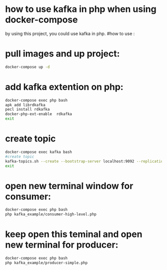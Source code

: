 # how to use kafka in php when using docker-compose
by using this project, you could use kafka in php. 
#how to use : 
# pull images and up project: 
```bash
docker-compose up -d
```
# add kafka extention on php:
```bash
docker-compose exec php bash
apk add librdkafka
pecl install rdkafka
docker-php-ext-enable  rdkafka
exit
```
# create topic 
```bash
docker-compose exec kafka bash
#create topic 
kafka-topics.sh --create --bootstrap-server localhost:9092 --replication-factor 1 --partitions 1 --topic nasser
exit 
```
# open new terminal window for consumer: 
```bash
docker-compose exec php bash 
php kafka_example/consumer-high-level.php
```
# keep open this teminal and open new terminal for producer:
```bash
docker-compose exec php bash 
php kafka_example/producer-simple.php
```
